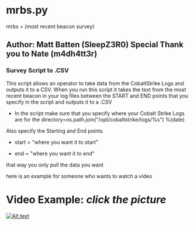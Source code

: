 # mrbs.py
mrbs = (most recent beacon survey)
## Author: Matt Batten (SleepZ3R0)  Special Thank you to Nate (m4dh4tt3r)
### Survey Script to .CSV

This script allows an operator to take data from the CobaltStrike Logs and outputs it to a CSV.  When you run this script it takes the text from the most recent beacon in your log files between the START and END points that you specify in the script and outputs it to a .CSV

* In the script make sure that you specify where your Cobalt Strike Logs are for the directory=os.path.join("/opt/cobaltstrike/logs/%s") %(date)

Also specify the Starting and End points

* start = "where you want it to start"

* end = "where you want it to end" 

that way you only pull the data you want



here is an example for someone who wants to watch a video

# Video Example: *click the picture*

  [![Alt text](https://img.youtube.com/vi/XWV60J8m3S4/0.jpg)](https://youtu.be/XWV60J8m3S4)
